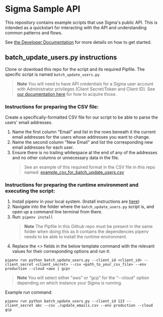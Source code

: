 # Sigma Sample API

This repository contains example scripts that use Sigma's public API. This is intended as a quickstart for interacting with the API and understanding common patterns and flows.

See [the Developer Documentation](https://help.sigmacomputing.com/hc/en-us/sections/4408551771411-API-Get-Started) for more details on how to get started.

## batch_update_users.py instructions

Clone or download this repo for the script and its required Pipfile. The specific script is named `batch_update_users.py`

> **Note**
> You will need to have API credentials for a Sigma user account with Administrator privileges (Client Secret/Token and Client ID). See [our documentation here](https://help.sigmacomputing.com/hc/en-us/articles/4408555307027-Get-an-API-Token-and-Client-ID) for how to acquire those.

### Instructions for preparing the CSV file:

Create a specifically-formatted CSV file for our script to be able to parse the users' email addresses.

1.  Name the first column "Email" and list in the rows beneath it the current email addresses for the users whose addresses you want to change.
2.  Name the second column "New Email" and list the corresponding new email addresses for each user.
3.  Ensure there is no trailing whitespace at the end of any of the addresses and no other columns or unnecessary data in the file.
    > See an example of this required format in the CSV file in this repo named: [example_csv_for_batch_update_users.csv](examples/example_csv_for_batch_update_users.csv)

### Instructions for preparing the runtime environment and executing the script:

1.  Install pipenv in your local system. (Install instructions are [here](http://pipenv.pypa.io/))
2.  Navigate into the folder where the `batch_update_users.py` script is, and open up a command line terminal from there.
3.  Run: `pipenv install`
    > **Note**
    > The Pipfile in this Github repo must be present in the same folder when doing this as it contains the dependencies pipenv needs to be able to install the runtime environment.
4.  Replace the <> fields in the below template command with the relevant values for their corresponding options and run it:

`pipenv run python batch_update_users.py --client_id <client_id> --client_secret <client_secret> --csv <path_to_your_csv_file> --env production --cloud <aws | gcp>`

> **Note**
> You will select either "aws" or "gcp" for the "--cloud" option depending on which instance your Sigma is running.

Example run command:

`pipenv run python batch_update_users.py --client_id 123 --client_secret abc --csv ./update_emails.csv --env production --cloud gcp`
